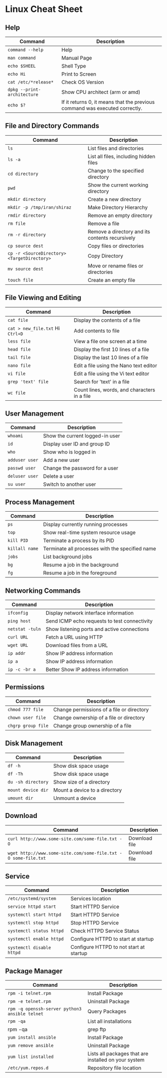 # Linux Cheat Sheet

## Help
| **Command**        | **Description**                                 |
| ------------------ | ----------------------------------------------- |
| `command --help`   | Help                                            |
| `man command`      | Manual Page                                     |
| `echo $SHEEL`      | Shell Type                                      |
| `echo Hi`          | Print to Screen                                 |
| `cat /etc/*release*` | Check OS Version                              |
| `dpkg --print-architecture` | Show CPU architect (arm or amd)        |
| `echo $?`            | If it returns 0, it means that the previous command was executed correctly. |

## File and Directory Commands
| **Command**        | **Description**                                 |
| ------------------ | ----------------------------------------------- |
| `ls`              | List files and directories                     |
| `ls -a`           | List all files, including hidden files         |
| `cd directory`    | Change to the specified directory              |
| `pwd`             | Show the current working directory             |
| `mkdir directory` | Create a new directory                         |
| `mkdir -p /tmp/iran/shiraz` | Make Directory Hierarchy             |
| `rmdir directory` | Remove an empty directory                      |
| `rm file`         | Remove a file                                  |
| `rm -r directory` | Remove a directory and its contents recursively|
| `cp source dest`  | Copy files or directories                      |
| `cp -r <SourceDirectory> <TargetDirectory>` | Copy Directory       |
| `mv source dest`  | Move or rename files or directories            |
| `touch file`      | Create an empty file                           |

## File Viewing and Editing
| **Command**           | **Description**                                  |
| --------------------- | ------------------------------------------------ |
| `cat file`           | Display the contents of a file                  |
| `cat > new_file.txt` Hi `Ctrl+D` | Add contents to file                |
| `less file`          | View a file one screen at a time                |
| `head file`          | Display the first 10 lines of a file            |
| `tail file`          | Display the last 10 lines of a file             |
| `nano file`          | Edit a file using the Nano text editor          |
| `vi file`            | Edit a file using the Vi text editor            |
| `grep 'text' file`   | Search for 'text' in a file                     |
| `wc file`            | Count lines, words, and characters in a file    |

## User Management
| **Command**          | **Description**                                 |
| -------------------- | ----------------------------------------------- |
| `whoami`            | Show the current logged-in user                 |
| `id`                | Display user ID and group ID                    |
| `who`               | Show who is logged in                          |
| `adduser user`      | Add a new user                                  |
| `passwd user`       | Change the password for a user                  |
| `deluser user`      | Delete a user                                   |
| `su user`           | Switch to another user                         |

## Process Management
| **Command**         | **Description**                                 |
| ------------------- | ----------------------------------------------- |
| `ps`               | Display currently running processes             |
| `top`              | Show real-time system resource usage            |
| `kill PID`         | Terminate a process by its PID                  |
| `killall name`     | Terminate all processes with the specified name |
| `jobs`             | List background jobs                           |
| `bg`               | Resume a job in the background                 |
| `fg`               | Resume a job in the foreground                 |

## Networking Commands
| **Command**         | **Description**                                 |
| ------------------- | ----------------------------------------------- |
| `ifconfig`         | Display network interface information           |
| `ping host`        | Send ICMP echo requests to test connectivity    |
| `netstat -tuln`    | Show listening ports and active connections     |
| `curl URL`         | Fetch a URL using HTTP                          |
| `wget URL`         | Download files from a URL                       |
| `ip addr`          | Show IP address information                     |
| `ip a`             | Show IP address information                     |
| `ip -c -br a`      | Better Show IP address information              |


## Permissions
| **Command**             | **Description**                              |
| ----------------------- | -------------------------------------------- |
| `chmod 777 file`       | Change permissions of a file or directory    |
| `chown user file`      | Change ownership of a file or directory      |
| `chgrp group file`     | Change group ownership of a file             |

## Disk Management
| **Command**             | **Description**                              |
| ----------------------- | -------------------------------------------- |
| `df -h`               | Show disk space usage                        |
| `df -Th`              | Show disk space usage                        |
| `du -sh directory`    | Show size of a directory                     |
| `mount device dir`    | Mount a device to a directory                |
| `umount dir`          | Unmount a device                             |

## Download
| **Command**                                                      | **Description** |
| ---------------------------------------------------------------- | --------------- |
| `curl http://www.some-site.com/some-file.txt -O`                 | Download file   |
| `wget http://www.some-site.com/some-file.txt -O some-file.txt`   | Download file   |

## Service
| **Command**               | **Description**                         |
| ------------------------- | --------------------------------------- |
| `/etc/systemd/system`     | Services location                       |
| `service httpd start`     | Start HTTPD Service                     |
| `systemctl start httpd`   | Start HTTPD Service                     |
| `systemctl stop httpd`    | Stop HTTPD Service                      |
| `systemctl status httpd`  | Check HTTPD Service Status              |
| `systemctl enable httpd`  | Configure HTTPD to start at startup     |
| `systemctl disable httpd` | Configure HTTPD to not start at startup |

## Package Manager
| **Command**               | **Description**                         |
| ------------------------- | --------------------------------------- |
| `rpm -i telnet.rpm`       | Install Package                         |
| `rpm -e telnet.rpm`       | Uninstall Package                       |
| `rpm -q openssh-server python3 ansible telnet` | Query Packages     |
| `rpm -qa`                 | List all installations                  |
| rpm -qa | grep ftp        | Query ftp package                       |
| `yum install ansible`     | Install Package                         |
| `yum remove ansible`      | Uninstall Package                       |
| `yum list installed`      | Lists all packages that are installed on your system |
| `/etc/yum.repos.d`        | Repository file location                |
